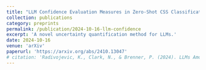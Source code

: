 ```yaml
---
title: "LLM Confidence Evaluation Measures in Zero-Shot CSS Classification"
collection: publications
category: preprints
permalink: /publication/2024-10-16-llm-confidence
excerpt: 'A novel uncertainty quantification method for LLMs.'
date: 2024-10-16
venue: 'arXiv'
paperurl: 'https://arxiv.org/abs/2410.13047'
# citation: 'Radivojevic, K., Clark, N., & Brenner, P. (2024). LLMs Among Us: Generative AI Participating in Digital Discourse. Proceedings of the AAAI Symposium Series, 3(1), 209-218. https://doi.org/10.1609/aaaiss.v3i1.31202'
---
```

